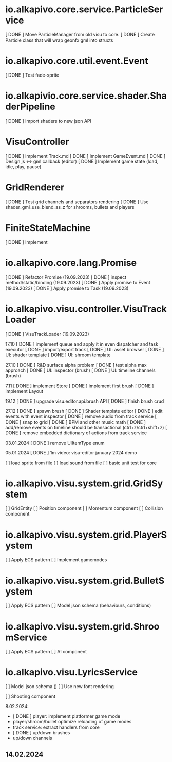 # io.alkapivo.core.service.ParticleService
[ DONE ] Move ParticleManager from old visu to core.
[ DONE ] Create Particle class that will wrap geonfx gml into structs

# io.alkapivo.core.util.event.Event
[ DONE ] Test fade-sprite

# io.alkapivio.core.service.shader.ShaderPipeline
[ DONE ] Import shaders to new json API

# VisuController
[ DONE ] Implement Track.md
[ DONE ] Implement GameEvent.md
[ DONE ] Design js <-> gml callback (editor)
[ DONE ] Implement game state (load, idle, play, pause)

# GridRenderer
[ DONE ] Test grid channels and separators rendering
[ DONE ] Use shader_gml_use_blend_as_z for shrooms, bullets and players

# FiniteStateMachine
[ DONE ] Implement


# io.alkapivo.core.lang.Promise
[ DONE ] Refactor Promise (19.09.2023)
[ DONE ] inspect method/static/binding (19.09.2023)
[ DONE ] Apply promise to Event (19.09.2023)
[ DONE ] Apply promise to Task (19.09.2023)

# io.alkapivo.visu.controller.VisuTrackLoader
[ DONE ] VisuTrackLoader (19.09.2023)


17.10
[ DONE ] implement queue and apply it in even dispatcher and task executor
[ DONE ] import/export track
[ DONE ] UI: asset browser
[ DONE ] UI: shader template
[ DONE ] UI: shroom template

27.10
[ DONE ] R&D surface alpha problem
[ DONE ] test alpha max approach
[ DONE ] UI: inspector (brush)
[ DONE ] UI: timeline channels (brush)

7.11
[ DONE ] implement Store
[ DONE ] implement first brush
[ DONE ] implement Layout

19.12
[ DONE ] upgrade visu.editor.api.brush API
[ DONE ] finish brush crud

27.12
[ DONE ] spawn brush
[ DONE ] Shader template editor
[ DONE ] edit events with event inspector 
[ DONE ] remove audio from track service
[ DONE ] snap to grid
[ DONE ] BPM and other music math
[ DONE ] add/remove events on timeline should be transactional (ctrl+z/ctrl+shift+z)
[ DONE ] remove embedded dictionary of actions from track service

03.01.2024
[ DONE ] remove UIItemType enum

05.01.2024
[ DONE ] 1m video: visu-editor january 2024 demo


[      ] load sprite from file
[      ] load sound from file
[      ] basic unit test for core


# io.alkapivo.visu.system.grid.GridSystem
[      ] GridEntity
[      ] Position component
[      ] Momentum component
[      ] Collision component


# io.alkapivo.visu.system.grid.PlayerSystem
[      ] Apply ECS pattern
[      ] Implement gamemodes

# io.alkapivo.visu.system.grid.BulletSystem
[      ] Apply ECS pattern
[      ] Model json schema (behaviours, conditions)

# io.alkapivo.visu.system.grid.ShroomService
[      ] Apply ECS pattern
[      ] AI component

# io.alkapivo.visu.LyricsService
[      ] Model json schema ()
[      ] Use new font rendering




[      ] Shooting component

8.02.2024: 
 - [ DONE ] player: implement platformer game mode
 - player/shroom/bullet optimize reloading of game modes
 - track service: extract handlers from core
 - [ DONE ] up/down brushes
 - up/down channels

14.02.2024
 - 

